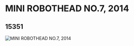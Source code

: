 # MINI ROBOTHEAD NO.7, 2014
## 15351
![MINI ROBOTHEAD NO.7, 2014](https://lc-www-live-s.legocdn.com/media/bricks/5/2/6069418.jpg)